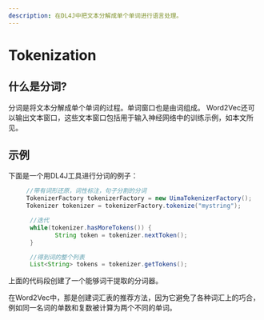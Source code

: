 ```yaml
---
description: 在DL4J中把文本分解成单个单词进行语言处理。
---
```


# Tokenization

## 什么是分词?

分词是将文本分解成单个单词的过程。单词窗口也是由词组成。 Word2Vec还可以输出文本窗口，这些文本窗口包括用于输入神经网络中的训练示例，如本文所见。

## 示例

下面是一个用DL4J工具进行分词的例子：

```java
     //带有词形还原，词性标注，句子分割的分词
     TokenizerFactory tokenizerFactory = new UimaTokenizerFactory();
     Tokenizer tokenizer = tokenizerFactory.tokenize("mystring");

      //迭代
      while(tokenizer.hasMoreTokens()) {
             String token = tokenizer.nextToken();
      }

      //得到词的整个列表
      List<String> tokens = tokenizer.getTokens();
```

上面的代码段创建了一个能够词干提取的分词器。

在Word2Vec中，那是创建词汇表的推荐方法，因为它避免了各种词汇上的巧合，例如同一名词的单数和复数被计算为两个不同的单词。

